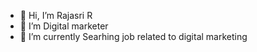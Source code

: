 - 👋 Hi, I’m Rajasri R
- 👀 I’m Digital marketer
- 🌱 I’m currently Searhing job related to digital marketing


<!---
11111Rajasri/11111Rajasri is a ✨ special ✨ repository because its `README.md` (this file) appears on your GitHub profile.
You can click the Preview link to take a look at your changes.
--->
